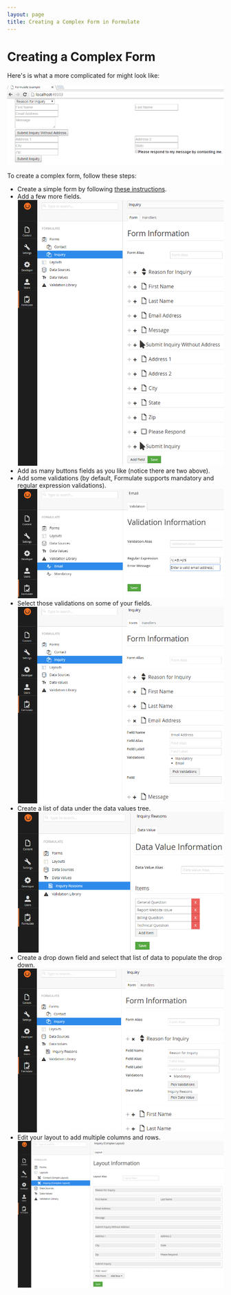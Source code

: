 ```yaml
---
layout: page
title: Creating a Complex Form in Formulate
---
```


# Creating a Complex Form
Here's is what a more complicated for might look like:

![Rendered Complex Formulate Form](/images/complex-form/done.png)

To create a complex form, follow these steps:

* Create a simple form by following [these instructions](/simple-form).
* Add a few more fields.  
![Complex Formulate Form Fields](/images/complex-form/fields.png)
* Add as many buttons fields as you like (notice there are two above).
* Add some validations (by default, Formulate supports mandatory and regular expression validations).  
![Email Validation](/images/complex-form/email.png)
* Select those validations on some of your fields.  
![Picked Formulate Validations](/images/complex-form/picked-validations.png)
* Create a list of data under the data values tree.  
![Formualte Data Value List](/images/complex-form/data-value-list.png)
* Create a drop down field and select that list of data to populate the drop down.  
![Picked Formulate Data Value](/images/complex-form/picked-data-value.png)
* Edit your layout to add multiple columns and rows.  
![Complex Formulate Layout](/images/complex-form/complex-layout.png)